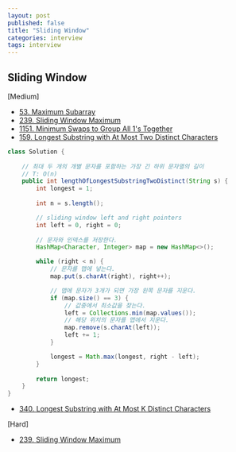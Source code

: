 ```yaml
---
layout: post
published: false
title: "Sliding Window"
categories: interview
tags: interview 
---
```


## Sliding Window

[Medium]
- [53. Maximum Subarray](https://leetcode.com/problems/maximum-subarray/)
- [239. Sliding Window Maximum](https://leetcode.com/problems/sliding-window-maximum/)
- [1151. Minimum Swaps to Group All 1's Together](https://leetcode.com/problems/minimum-swaps-to-group-all-1s-together/)
- [159. Longest Substring with At Most Two Distinct Characters](https://leetcode.com/problems/longest-substring-with-at-most-two-distinct-characters/)
```java
class Solution {
    
    // 최대 두 개의 개별 문자를 포함하는 가장 긴 하위 문자열의 길이
    // T: O(n)
    public int lengthOfLongestSubstringTwoDistinct(String s) {
        int longest = 1;
        
        int n = s.length();

        // sliding window left and right pointers
        int left = 0, right = 0;
        
        // 문자와 인덱스를 저장한다.
        HashMap<Character, Integer> map = new HashMap<>();

        while (right < n) {
            // 문자를 맵에 넣는다. 
            map.put(s.charAt(right), right++);

            // 맵에 문자가 3개가 되면 가장 왼쪽 문자를 지운다. 
            if (map.size() == 3) {
                // 값중에서 최소값을 찾는다. 
                left = Collections.min(map.values());
                // 해당 위치의 문자를 맵에서 지운다.
                map.remove(s.charAt(left));
                left += 1;
            }

            longest = Math.max(longest, right - left);
        }
        
        return longest;
    }
}
```
- [340. Longest Substring with At Most K Distinct Characters](https://leetcode.com/problems/longest-substring-with-at-most-k-distinct-characters/)

[Hard]
- [239. Sliding Window Maximum](https://leetcode.com/problems/sliding-window-maximum/)
